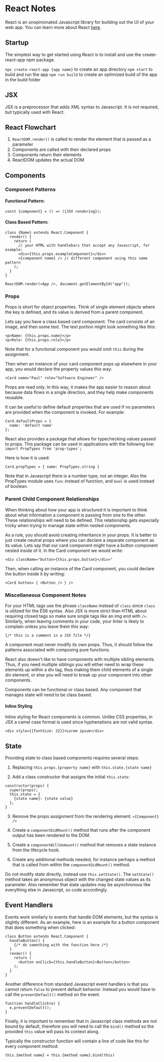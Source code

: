 # React Notes

React is an unopinionated Javascript library for building out the UI of your web app. You can learn more about React [here](https://reactjs.org/docs/getting-started.html).

## Startup

The simplest way to get started using React is to install and use the create-react-app npm package.

`npx create-react-app {app name}` to create an app directory
`npm start` to build and run the app
`npm run build` to create an optimized build of the app in the build folder

## JSX

JSX is a preprocessor that adds XML syntax to Javascript. It is not required, but typically used with React.

## React Flowchart

1. `ReactDOM.render()` is called to render the element that is passed as a parameter
2. Components are called with their declared props
3. Components return their elements
4. ReactDOM updates the actual DOM

## Components

### Component Patterns

#### Functional Pattern:

`const {component} = () => ({JSX rendering});`

#### Class Based Pattern:

```
class {Name} extends React.Component {
  render() {
    return (
      // your HTML with handlebars that accept any Javascript, for example:
      <div>{this.props.exampleComponent}</div>
      <{component name} /> // different component using this same pattern
    );
  }
}

ReactDOM.render(<App />, document.getElementById("app"));

```

### Props

Props is short for object properties. Think of single element objects where the key is defined, and its value is derived from a parent component.

Lets say you have a class based card component. The card consists of an image, and then some text. The text portion might look something like this:

```
<p>Name: {this.props.name}</p>
<p>Role: {this.props.role}</p>
```

Note that for a functional component you would omit `this` during the assignment.

Then when an instance of your card component pops up elsewhere in your app, you would declare the property values this way:

`<Card name="Paul" role="Software Engineer" />`

Props are read only. In this way, it makes the app easier to reason about because data flows in a single direction, and they help make components reusable.

It can be useful to define default properties that are used if no parameters are provided when the component is invoked. For example:

```
Card.defaultProps = {
  name: 'default name'
};
```

React also provides a package that allows for typechecking values passed to props. This package can be used in applications with the following line: `import PropTypes from 'prop-types';`

Here is how it is used:

`Card.propTypes = { name: PropTypes.string }`

Note that in Javascript there is a number type, not an integer. Also the PropTypes module uses `func` instead of function, and `bool` is used instead of boolean.

### Parent Child Component Relationships

When thinking about how your app is structured it is important to think about what information a component is passing from one to the other. These relationships will need to be defined. This relationship gets especially tricky when trying to manage state within nested components.

As a rule, you should avoid creating inheritance in your props. It is better to just create neutral props where you can declare a separate component as its value. Lets say that our card component might have a button component nested inside of it. In the Card component we would write:

`<div className="button>{this.props.button}</div>"`

Then, when calling an instance of the Card component, you could declare the button inside it by writing:

`<Card button= { <Button /> } />`

### Miscellaneous Component Notes

For your HTML tags use the phrase `className` instead of `class` since `class` is utilized for the ES6 syntax. Also JSX is more strict than HTML about requiring closed tags so make sure single tags like an img end with `/>`. Similarly, when leaving comments in your code, your linter is likely to complain unless you leave them this way:

`{/* this is a comment in a JSX file */}`

A component must never modify its own props. Thus, it should follow the patterns associated with composing pure functions.

React also doesn't like to have components with multiple sibling elements. Thus, if you need multiple siblings you will either need to wrap these elements up within a div tag, thus making them child elements of a single div element, or else you will need to break up your component into other components.

Components can be functional or class based. Any component that manages state will need to be class based.

#### Inline Styling

Inline styling for React components is common. Unlike CSS properties, in JSX a camel case format is used since hyphenations are not valid syntax.

`<div style={{fontSize: 22}}>Lorem ipsum</div>`

## State

Providing state to class based components requires several steps:

1. Replacing `this.props.{property name}` with `this.state.{state name}`

2. Add a class constructor that assigns the initial `this.state`:

```
constructor(props) {
  super(props);
  this.state = {
    {state name}: {state value}
  };
}
```

3. Remove the props assignment from the rendering element: `<{Component} />`

4. Create a `componentDidMount()` method that runs after the component output has been rendered to the DOM.

5. Create a `componentWillUnmount()` method that removes a state instance from the lifecycle hook.

6. Create any additional methods needed, for instance perhaps a method that is called from within the `componentDidMount()` method.

Do not modify state directly, instead use `this.setState()`. The `setState()` method takes an anonymous object with the changed state values as its parameter. Also remember that state updates may be asynchronous like everything else in Javascript, so code accordingly.

## Event Handlers

Events work similarly to events that handle DOM elements, but the syntax is slightly different. As an example, here is an example for a button component that does something when clicked:

```
class Button extends React.Component {
  handleButton() {
    {/* do something with the function here /*}
  }
  render() {
    return (
      <button onClick={this.handleButton}>Button</button>
    );
  }
}
```

Another difference from standard Javascript event handlers is that you cannot return `false` to prevent default behavior. Instead you would have to call the `preventDefault()` method on the event.

```
function handleClick(e) {
  e.preventDefault();
}
```

Finally, it is important to remember that in Javascript class methods are not bound by default, therefore you will need to call the `bind()` method so the provided `this` value will pass its context along.

Typically the constructor function will contain a line of code like this for every component method:

`this.{method name} = this.{method name}.bind(this)`
